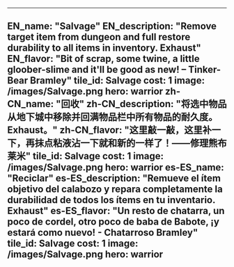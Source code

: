 ---

EN_name: "Salvage"
EN_description: "Remove target item from dungeon and full restore durability to all items in inventory. Exhaust"
EN_flavor: "Bit of scrap, some twine, a little gloober-slime and it'll be good as new! – Tinker-Bear Bramley"
tile_id: Salvage
cost: 1
image: /images/Salvage.png
hero: warrior
zh-CN_name: "回收"
zh-CN_description: "将选中物品从地下城中移除并回满物品栏中所有物品的耐久度。Exhaust。"
zh-CN_flavor: "这里敲一敲，这里补一下，再抹点粘液沾一下就和新的一样了！——修理熊布莱米"
tile_id: Salvage
cost: 1
image: /images/Salvage.png
hero: warrior
es-ES_name: "Reciclar"
es-ES_description: "Remueve el ítem objetivo del calabozo y repara completamente la durabilidad de todos los ítems en tu inventario. Exhaust"
es-ES_flavor: "Un resto de chatarra, un poco de cordel, otro poco de baba de Babote, ¡y estará como nuevo! - Chatarroso Bramley"
tile_id: Salvage
cost: 1
image: /images/Salvage.png
hero: warrior
---